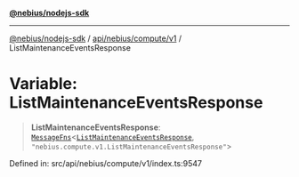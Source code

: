[**@nebius/nodejs-sdk**](../../../../../README.md)

***

[@nebius/nodejs-sdk](../../../../../README.md) / [api/nebius/compute/v1](../README.md) / ListMaintenanceEventsResponse

# Variable: ListMaintenanceEventsResponse

> **ListMaintenanceEventsResponse**: [`MessageFns`](../../../../../runtime/protos/core/interfaces/MessageFns.md)\<[`ListMaintenanceEventsResponse`](../interfaces/ListMaintenanceEventsResponse.md), `"nebius.compute.v1.ListMaintenanceEventsResponse"`\>

Defined in: src/api/nebius/compute/v1/index.ts:9547
